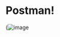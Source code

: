 # Postman!
(![image](https://user-images.githubusercontent.com/97470160/161740068-3939368b-4f74-4a2d-a738-181620961835.png)
